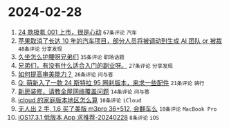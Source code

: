 # 2024-02-28

1. [24 款极氪 001 上市，很是心动](https://www.v2ex.com/t/1018982) `67条评论` `汽车`
1. [苹果取消了长达 10 年的汽车项目，部分人员将被调动到生成 AI 团队 or 被裁](https://www.v2ex.com/t/1018981) `48条评论` `分享发现`
1. [久坐怎么护腰呀兄弟们](https://www.v2ex.com/t/1018994) `35条评论` `职场话题`
1. [兄弟们，有没有什么适合入门的副业呀。](https://www.v2ex.com/t/1019005) `27条评论` `分享发现`
1. [如何提高审美能力？](https://www.v2ex.com/t/1018985) `26条评论` `问与答`
1. [Q: 萌新入了一款 24 斯特拉 95 圈刹版本，来求一些配件](https://www.v2ex.com/t/1018984) `21条评论` `骑行`
1. [新房装修，请教全屋网络覆盖问题](https://www.v2ex.com/t/1019000) `14条评论` `问与答`
1. [icloud 的家庭版本地区怎么算](https://www.v2ex.com/t/1018991) `10条评论` `iCloud`
1. [无人出 2 手, 1.6 买了美版 m3pro 36+512, 会翻车么](https://www.v2ex.com/t/1018989) `10条评论` `MacBook Pro`
1. [iOS17.3.1 低版本 App 求推荐-20240228](https://www.v2ex.com/t/1018987) `8条评论` `iOS`
